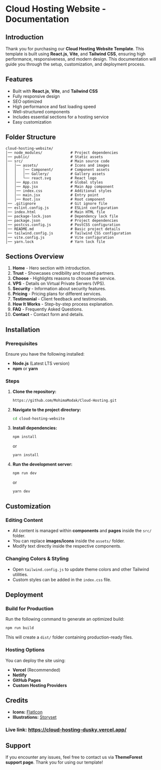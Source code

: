 # Cloud Hosting Website - Documentation

## Introduction
Thank you for purchasing our **Cloud Hosting Website Template**. This template is built using **React.js**, **Vite**, and **Tailwind CSS**, ensuring high performance, responsiveness, and modern design. This documentation will guide you through the setup, customization, and deployment process.

## Features
- Built with **React.js**, **Vite**, and **Tailwind CSS**
- Fully responsive design
- SEO optimized
- High performance and fast loading speed
- Well-structured components
- Includes essential sections for a hosting service
- Easy customization

## Folder Structure
```
cloud-hosting-website/
│── node_modules/             # Project dependencies
│── public/                   # Static assets
│── src/                      # Main source code
│   │── assets/               # Icons and images
│   │   │── Component/        # Component assets
│   │   │── Gallery/          # Gallery assets
│   │   └── react.svg         # React logo
│   │── App.css               # Global styles
│   │── App.jsx               # Main App component
│   │── index.css             # Additional styles
│   │── main.jsx              # Entry point
│   │── Root.jsx              # Root component
│── .gitignore                # Git ignore file
│── eslint.config.js          # ESLint configuration
│── index.html                # Main HTML file
│── package-lock.json         # Dependency lock file
│── package.json              # Project dependencies
│── postcss.config.js         # PostCSS configuration
│── README.md                 # Basic project details
│── tailwind.config.js        # Tailwind CSS configuration
│── vite.config.js            # Vite configuration
│── yarn.lock                 # Yarn lock file
```

## Sections Overview
1. **Home** - Hero section with introduction.
2. **Trust** - Showcases credibility and trusted partners.
3. **Choose** - Highlights reasons to choose the service.
4. **VPS** - Details on Virtual Private Servers (VPS).
5. **Security** - Information about security features.
6. **Pricing** - Pricing plans for different services.
7. **Testimonial** - Client feedback and testimonials.
8. **How It Works** - Step-by-step process explanation.
9. **FAQ** - Frequently Asked Questions.
10. **Contact** - Contact form and details.

## Installation
### Prerequisites
Ensure you have the following installed:
- **Node.js** (Latest LTS version)
- **npm** or **yarn**

### Steps
1. **Clone the repository:**
   ```sh
   https://github.com/MohimaModak/Cloud-Hosting.git
   ```
2. **Navigate to the project directory:**
   ```sh
   cd cloud-hosting-website
   ```
3. **Install dependencies:**
   ```sh
   npm install  
   ```
   or
   ```sh
   yarn install
   ```
4. **Run the development server:**
   ```sh
   npm run dev  
   ```
   or
   ```sh
   yarn dev
   ```

## Customization
### Editing Content
- All content is managed within **components** and **pages** inside the `src/` folder.
- You can replace **images/icons** inside the `assets/` folder.
- Modify text directly inside the respective components.

### Changing Colors & Styling
- Open `tailwind.config.js` to update theme colors and other Tailwind utilities.
- Custom styles can be added in the `index.css` file.

## Deployment
### Build for Production
Run the following command to generate an optimized build:
```sh
npm run build
```
This will create a `dist/` folder containing production-ready files.

### Hosting Options
You can deploy the site using:
- **Vercel** (Recommended)
- **Netlify**
- **GitHub Pages**
- **Custom Hosting Providers**

## Credits
- **Icons:** [FlatIcon](https://www.flaticon.com/)
- **Illustrations:** [Storyset](https://storyset.com/)

### Live link: https://cloud-hosting-dusky.vercel.app/

## Support
If you encounter any issues, feel free to contact us via **ThemeForest support page**. Thank you for using our template!

